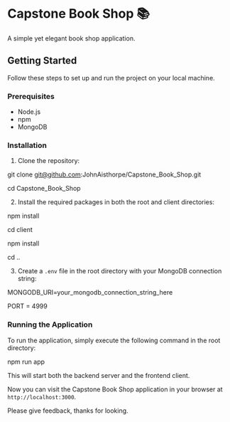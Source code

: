 # Capstone Book Shop 📚

A simple yet elegant book shop application.

## Getting Started

Follow these steps to set up and run the project on your local machine.

### Prerequisites

- Node.js
- npm
- MongoDB

### Installation

1. Clone the repository:

git clone git@github.com:JohnAisthorpe/Capstone_Book_Shop.git

cd Capstone_Book_Shop

2. Install the required packages in both the root and client directories:

npm install

cd client

npm install

cd ..

3. Create a `.env` file in the root directory with your MongoDB connection string:

MONGODB_URI=your_mongodb_connection_string_here

PORT = 4999

### Running the Application

To run the application, simply execute the following command in the root directory:

npm run app

This will start both the backend server and the frontend client.

Now you can visit the Capstone Book Shop application in your browser at `http://localhost:3000`.

Please give feedback, thanks for looking.
